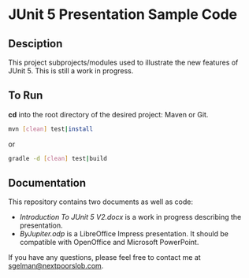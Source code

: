 # JUnit 5 Presentation Sample Code

## Desciption
This project subprojects/modules used to illustrate the new features of JUnit 5.   This
is still a work in progress.
  
## To Run
**cd** into the root directory of the desired project: Maven or Git.

```Bash
mvn [clean] test|install
```
or

```Bash
gradle -d [clean] test|build
```

## Documentation

This repository contains two documents as well as code:

- *Introduction To JUnit 5 V2.docx* is a work in progress describing the presentation.
- *ByJupiter.odp* is a LibreOffice Impress presentation.  It should be compatible with
OpenOffice and Microsoft PowerPoint.

If you have any questions, please feel free to contact me at sgelman@nextpoorslob.com.
